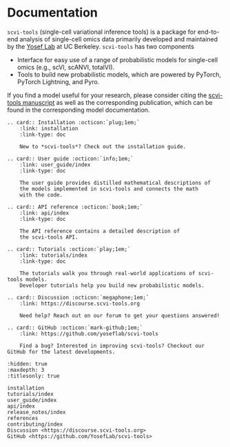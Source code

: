 # Documentation

`scvi-tools` (single-cell variational inference tools) is a package for end-to-end analysis of single-cell omics data primarily developed and maintained by the [Yosef Lab](https://yoseflab.github.io/) at UC Berkeley. `scvi-tools` has two components

- Interface for easy use of a range of probabilistic models for single-cell omics (e.g., scVI, scANVI, totalVI).
- Tools to build new probabilistic models, which are powered by PyTorch, PyTorch Lightning, and Pyro.

If you find a model useful for your research, please consider citing the [scvi-tools manuscript](http://dx.doi.org/10.1038/s41587-021-01206-w) as well as the corresponding publication, which can be found in the corresponding model documentation.

```{eval-rst}
.. card:: Installation :octicon:`plug;1em;`
    :link: installation
    :link-type: doc

    New to *scvi-tools*? Check out the installation guide.
```

```{eval-rst}
.. card:: User guide :octicon:`info;1em;`
    :link: user_guide/index
    :link-type: doc

    The user guide provides distilled mathematical descriptions of
    the models implemented in scvi-tools and connects the math
    with the code.
```

```{eval-rst}
.. card:: API reference :octicon:`book;1em;`
    :link: api/index
    :link-type: doc

    The API reference contains a detailed description of
    the scvi-tools API.
```

```{eval-rst}
.. card:: Tutorials :octicon:`play;1em;`
    :link: tutorials/index
    :link-type: doc

    The tutorials walk you through real-world applications of scvi-tools models.
    Developer tutorials help you build new probabilistic models.
```

```{eval-rst}
.. card:: Discussion :octicon:`megaphone;1em;`
    :link: https://discourse.scvi-tools.org

    Need help? Reach out on our forum to get your questions answered!

```

```{eval-rst}
.. card:: GitHub :octicon:`mark-github;1em;`
    :link: https://github.com/yoseflab/scvi-tools

    Find a bug? Interested in improving scvi-tools? Checkout our GitHub for the latest developments.

```

```{toctree}
:hidden: true
:maxdepth: 3
:titlesonly: true

installation
tutorials/index
user_guide/index
api/index
release_notes/index
references
contributing/index
Discussion <https://discourse.scvi-tools.org>
GitHub <https://github.com/YosefLab/scvi-tools>
```
